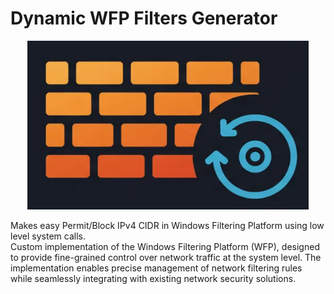 # Dynamic WFP Filters Generator

<div align="center">
  <img src="logo.png" width="450">
</div>

Makes easy Permit/Block IPv4 CIDR in Windows Filtering Platform using low level system calls. <br>
Custom implementation of the Windows Filtering Platform (WFP), designed to provide fine-grained control over network traffic at the system level. The implementation enables precise management of network filtering rules while seamlessly integrating with existing network security solutions.




